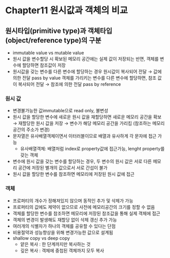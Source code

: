 # Chapter11 원시값과 객체의 비교

## 원시타입(primitive type)과 객체타입(object/reference type)의 구분

- immutable value vs mutable value
- 원시 값을 변수할당 시 확보된 메모리 공간에는 실제 값이 저장되는 반면, 객체를 변수에 할당하면 참조값이 저장
- 원시값을 갖는 변수를 다른 변수에 할당하는 경우 원시값이 복사되어 전달 → 값에 의한 전달 pass by value
객체를 가리키는 변수를 다른 변수에 할당하면, 참조 값이 복사되어 전달 → 참조에 의한 전달 pass by reference

### 원시 값

- 변경불가능한 값immutable으로 read only, 불변성
- 원시 값을 할당한 변수에 새로운 원시 값을 재할당하면 새로운 메모리 공간을 확보 → 재할당한 원시 값을 저장 → 변수가 해당 메모리 공간을 가리킴 (참조하는 메모리 공간의 주소가 변경)
- 문자열은 유사배열객체이면서 이터러블이므로 배열과 유사하게 각 문자에 접근 가능
    - 유사배열객체: 배열처럼 index로 property값에 접근가능, lenght property를 갖는 객체
- 변수에 원시 값을 갖는 변수를 할당하는 경우, 두 변수의 원시 값은 서로 다른 메모리 공간에 저장된 별개의 값으로서 서로 간섭이 불가
- 원시 값을 할당한 변수를 참조하면 메모리에 저장된 원시 값에 접근

### 객체

- 프로퍼티의 개수가 정해져있지 않으며 동적인 추가 및 삭제가 가능
- 프로퍼티의 값에도 제약이 없으므로 사전에 메모리공간의 크기를 정할 수 없음
- 객체를 할당한 변수를 참조하면 메모리에 저장된 참조값을 통해 실제 객체에 접근
- 객체의 변경이 발생해도 재할당 없이 삭제 갱신 추가 가능
- 여러개의 식별자가 하나의 객체를 공유할 수 있다는 단점
- 비용절약과 성능향상을 위해 변경가능한 값으로 설계됨
- shallow copy vs deep copy
    - 얕은 복사 : 한 단계까지만 복사하는 것
    - 깊은 복사 : 객체에 중첩된 객체까지 모두 복사